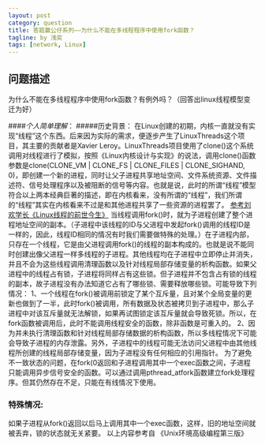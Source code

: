 ```yaml
---
layout: post
category: question
title: 答题赢公仔系列——为什么不能在多线程程序中使用fork函数？
tagline: by 浅奕
tags: [network, Linux]
---
```


## 问题描述

为什么不能在多线程程序中使用fork函数？有例外吗？（回答出linux线程模型变迁为好）

####*个人简单理解*：
#####历史背景：
   在Linux创建的初期，内核一直就没有实现“线程”这个东西。后来因为实际的需求，便逐步产生了LinuxThreads这个项目，其主要的贡献者是Xavier Leroy。LinuxThreads项目使用了clone()这个系统调用对线程进行了模拟，按照《Linux内核设计与实现》的说法，调用clone()函数参数是clone(CLONE_VM | CLONE_FS | CLONE_FILES | CLONE_SIGHAND, 0)，即创建一个新的进程，同时让父子进程共享地址空间、文件系统资源、文件描述符、信号处理程序以及被阻断的信号等内容。也就是说，此时的所谓“线程”模型符合以上两本经典巨著的描述，即在内核看来，没有所谓的“线程”，我们所谓的“线程”其实在内核看来不过是和其他进程共享了一些资源的进程罢了。
                                                            [     参考刘欢学长《Linux线程的前世今生》](http://www.0xffffff.org/?p=482)
        当线程调用fork()时，就为子进程创建了整个进程地址空间的副本。（子进程中该线程的ID与父进程中发起fork()调用的线程ID是一样的，因此，线程ID相同的情况有时我们需要做特殊的处理。）在子进程内部，只存在一个线程，它是由父进程调用fork()的线程的副本构成的。也就是说不能同时创建出像父进程一样多线程的子进程。其他线程均在子进程中立即停止并消失，并且不会为这些线程调用清理函数以及针对线程局部存储变量的析构函数。如果父进程中的线程占有锁，子进程将同样占有这些锁。但子进程并不包含占有锁的线程的副本，故子进程没有办法知道它占有了哪些锁、需要释放哪些锁。可能导致下列情况：
   1、一个线程在fork()被调用前锁定了某个互斥量，且对某个全局变量的更新也做到了一半，此时fork()被调用，所有数据及状态被拷贝到子进程中，那么子进程中对该互斥量就无法解锁，如果再试图锁定该互斥量就会导致死锁。所以，在fork函数被调用后，此时不能调用线程安全的函数，除非函数是可重入的。
  2、因为并未执行清理函数和针对线程局部存储数据的析构函数，所以多线程情况下可能会导致子进程的内存泄露。另外，子进程中的线程可能无法访问父进程中由其他线程所创建的线程局部存储变量，因为子进程没有任何相应的引用指针。
为了避免不一致状态的问题，在fork(0返回和子进程调用其中一个exec函数之间，子进程只能调用异步信号安全的函数。可以通过调用pthread_atfork函数建立fork处理程序。但其仍然存在不足，只能在有线情况下使用。
###  特殊情况:
如果子进程从fork()返回以后马上调用其中一个exec函数，这样，旧的地址空间就被丢弃，锁的状态就无关紧要。
                                                                       以上内容参考自 《Unix环境高级编程第三版》
 
